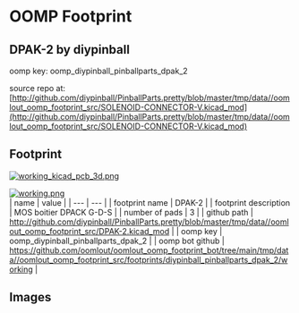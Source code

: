 # OOMP Footprint  
## DPAK-2  by diypinball  
  
oomp key: oomp_diypinball_pinballparts_dpak_2  
  
source repo at: [http://github.com/diypinball/PinballParts.pretty/blob/master/tmp/data//oomlout_oomp_footprint_src/SOLENOID-CONNECTOR-V.kicad_mod](http://github.com/diypinball/PinballParts.pretty/blob/master/tmp/data//oomlout_oomp_footprint_src/SOLENOID-CONNECTOR-V.kicad_mod)  
## Footprint  
  
[![working_kicad_pcb_3d.png](working_kicad_pcb_3d_600.png)](working_kicad_pcb_3d.png)  
  
[![working.png](working_600.png)](working.png)  
| name | value | 
| --- | --- | 
| footprint name | DPAK-2 | 
| footprint description | MOS boitier DPACK G-D-S | 
| number of pads | 3 | 
| github path | http://github.com/diypinball/PinballParts.pretty/blob/master/tmp/data//oomlout_oomp_footprint_src/DPAK-2.kicad_mod | 
| oomp key | oomp_diypinball_pinballparts_dpak_2 | 
| oomp bot github | https://github.com/oomlout/oomlout_oomp_footprint_bot/tree/main/tmp/data//oomlout_oomp_footprint_src/footprints/diypinball_pinballparts_dpak_2/working | 
## Images  
